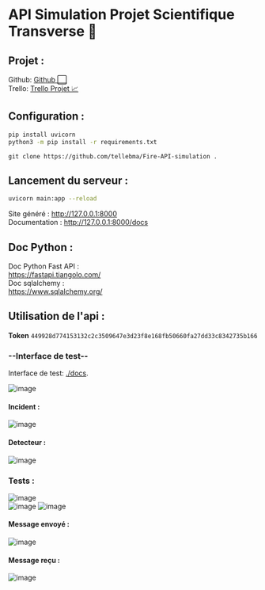 # API Simulation Projet Scientifique Transverse 🚒

## Projet :

Github: <a href="https://github.com/ProjetScientifique">Github ⬜️</a>  
Trello: <a href="https://trello.com/b/U4bDVtQ6/projet-transversal">Trello Projet 📈</a>


## Configuration :
```bash 
pip install uvicorn
python3 -m pip install -r requirements.txt
```
`git clone https://github.com/tellebma/Fire-API-simulation .`  
## Lancement du serveur :
```bash 
uvicorn main:app --reload
```
Site généré : http://127.0.0.1:8000  
Documentation :  http://127.0.0.1:8000/docs


## Doc Python :
Doc Python Fast API :  
https://fastapi.tiangolo.com/  
Doc sqlalchemy :  
https://www.sqlalchemy.org/  


## Utilisation de l'api : 

**Token**   `449928d774153132c2c3509647e3d23f8e168fb50660fa27dd33c8342735b166`  

### **--Interface de test--**
Interface de test: <a href="http://127.0.0.1:8000/docs" >./docs</a>. 
  
![image](https://user-images.githubusercontent.com/66943979/146638103-a3d5f2fc-4820-4907-b136-729bc7bd798d.png)
#### Incident :
![image](https://user-images.githubusercontent.com/66943979/146638144-736a1d6a-e8e4-4fdd-b534-748728f2ecf9.png)
#### Detecteur :
![image](https://user-images.githubusercontent.com/66943979/146638163-d54dd1a6-2d1a-41b6-b1ac-7e5f080cff80.png)

### Tests : 
![image](https://user-images.githubusercontent.com/66943979/146638186-bcf37212-6a78-49e7-b262-5b07f8a87f0c.png)  
![image](https://user-images.githubusercontent.com/66943979/146638226-88febdb5-6ac7-41f9-9742-7986f2ed1eed.png) 
![image](https://user-images.githubusercontent.com/66943979/146638235-e62c59fa-9488-48df-9844-6a79e063cace.png)  

#### Message envoyé :  
![image](https://user-images.githubusercontent.com/66943979/146638268-4dc0e131-9073-4211-a655-6b052e9afa2f.png)

#### Message reçu :
![image](https://user-images.githubusercontent.com/66943979/146638294-5ef6e7a6-ed19-406d-bc64-3563c54fc24f.png)




